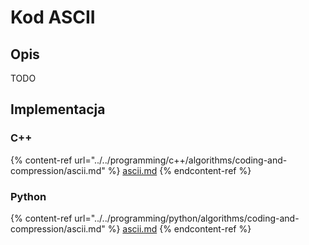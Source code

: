 # Kod ASCII

## Opis

TODO

## Implementacja

### C++

{% content-ref url="../../programming/c++/algorithms/coding-and-compression/ascii.md" %}
[ascii.md](../../programming/c++/algorithms/coding-and-compression/ascii.md)
{% endcontent-ref %}

### Python

{% content-ref url="../../programming/python/algorithms/coding-and-compression/ascii.md" %}
[ascii.md](../../programming/python/algorithms/coding-and-compression/ascii.md)
{% endcontent-ref %}
